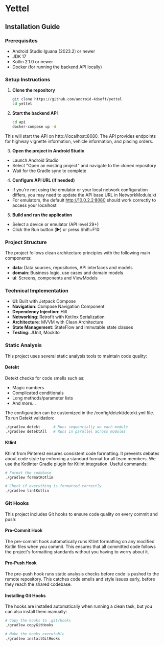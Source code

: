 # Yettel

## Installation Guide

### Prerequisites

- Android Studio Iguana (2023.2) or newer
- JDK 17
- Kotlin 2.1.0 or newer
- Docker (for running the backend API locally)

### Setup Instructions

1. **Clone the repository**
   ```bash
   git clone https://github.com/android-4dsoft/yettel
   cd yettel

2. **Start the backend API**
   ```bash
   cd api
   docker-compose up -d
   ```
This will start the API on http://localhost:8080. The API provides endpoints for highway vignette information, vehicle information, and placing orders.

3. **Open the project in Android Studio**
- Launch Android Studio
- Select "Open an existing project" and navigate to the cloned repository
- Wait for the Gradle sync to complete

4. **Configure API URL (if needed)**
- If you're not using the emulator or your local network configuration differs, you may need to update the API base URL in NetworkModule.kt
- For emulators, the default http://10.0.2.2:8080 should work correctly to access your localhost

5. **Build and run the application**
- Select a device or emulator (API level 29+)
- Click the Run button (▶️) or press Shift+F10

### Project Structure

The project follows clean architecture principles with the following main components:

- **data**: Data sources, repositories, API interfaces and models
- **domain**: Business logic, use cases and domain models
- **ui**: Screens, components and ViewModels

### Technical Implementation

- **UI**: Built with Jetpack Compose
- **Navigation**: Compose Navigation Component
- **Dependency Injection**: Hilt
- **Networking**: Retrofit with Kotlinx Serialization
- **Architecture**: MVVM with Clean Architecture
- **State Management**: StateFlow and immutable state classes
- **Testing**: JUnit, Mockito

### Static Analysis
This project uses several static analysis tools to maintain code quality:

#### Detekt
Detekt checks for code smells such as:

- Magic numbers
- Complicated conditionals
- Long methods/parameter lists
- And more...

The configuration can be customized in the /config/detekt/detekt.yml file.
To run Detekt validation:

   ```bash
   ./gradlew detekt      # Runs sequentially on each module
   ./gradlew detektAll   # Runs in parallel across modules
   ```

#### Ktlint
Ktlint from Pinterest ensures consistent code formatting. It prevents debates about code style by enforcing a standard format for all team members.
We use the Kotlinter Gradle plugin for Ktlint integration.
Useful commands:

   ```bash
   # Format the codebase
   ./gradlew formatKotlin
   
   # Check if everything is formatted correctly
   ./gradlew lintKotlin
   ```

### Git Hooks

This project includes Git hooks to ensure code quality on every commit and push:

#### Pre-Commit Hook
The pre-commit hook automatically runs Ktlint formatting on any modified Kotlin files when you commit. This ensures that all committed code follows the project's formatting standards without you having to worry about it.
#### Pre-Push Hook
The pre-push hook runs static analysis checks before code is pushed to the remote repository. This catches code smells and style issues early, before they reach the shared codebase.
#### Installing Git Hooks
The hooks are installed automatically when running a clean task, but you can also install them manually:

   ```bash
   # Copy the hooks to .git/hooks
   ./gradlew copyGitHooks
   
   # Make the hooks executable
   ./gradlew installGitHooks
   ```
